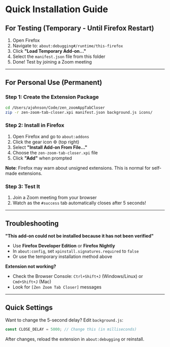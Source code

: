# Quick Installation Guide

## For Testing (Temporary - Until Firefox Restart)

1. Open Firefox
2. Navigate to: `about:debugging#/runtime/this-firefox`
3. Click **"Load Temporary Add-on..."**
4. Select the `manifest.json` file from this folder
5. Done! Test by joining a Zoom meeting

---

## For Personal Use (Permanent)

### Step 1: Create the Extension Package

```bash
cd /Users/ajohnson/Code/zen_zoomAppTabCloser
zip -r zen-zoom-tab-closer.xpi manifest.json background.js icons/
```

### Step 2: Install in Firefox

1. Open Firefox and go to `about:addons`
2. Click the gear icon ⚙️ (top right)
3. Select **"Install Add-on From File..."**
4. Choose the `zen-zoom-tab-closer.xpi` file
5. Click **"Add"** when prompted

**Note**: Firefox may warn about unsigned extensions. This is normal for self-made extensions.

### Step 3: Test It

1. Join a Zoom meeting from your browser
2. Watch as the `#success` tab automatically closes after 5 seconds!

---

## Troubleshooting

**"This add-on could not be installed because it has not been verified"**

- Use **Firefox Developer Edition** or **Firefox Nightly**
- In `about:config`, set `xpinstall.signatures.required` to `false`
- Or use the temporary installation method above

**Extension not working?**

- Check the Browser Console: `Ctrl+Shift+J` (Windows/Linux) or `Cmd+Shift+J` (Mac)
- Look for `[Zen Zoom Tab Closer]` messages

---

## Quick Settings

Want to change the 5-second delay? Edit `background.js`:

```javascript
const CLOSE_DELAY = 5000; // Change this (in milliseconds)
```

After changes, reload the extension in `about:debugging` or reinstall.

